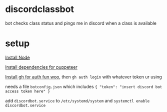 # discordclassbot

bot checks class status and pings me in discord when a class is available

# setup

[Install Node](https://www.digitalocean.com/community/tutorials/how-to-install-node-js-on-debian-10#installing-node-js-with-apt-using-a-nodesource-ppa)

[Install dependencies for puppeteer](https://gist.github.com/tavinus/7effd4b3dac87cb4366e3767679a192f)

[Install gh for auth fun woo](https://github.com/cli/cli/blob/trunk/docs/install_linux.md), then `gh auth login` with whatever token ur using

needs a file `botconfig.json` which includes `{ "token": "insert discord bot access token here" }`

add `discordbot.service` to `/etc/systemd/system` and `systemctl enable discordbot.service`
